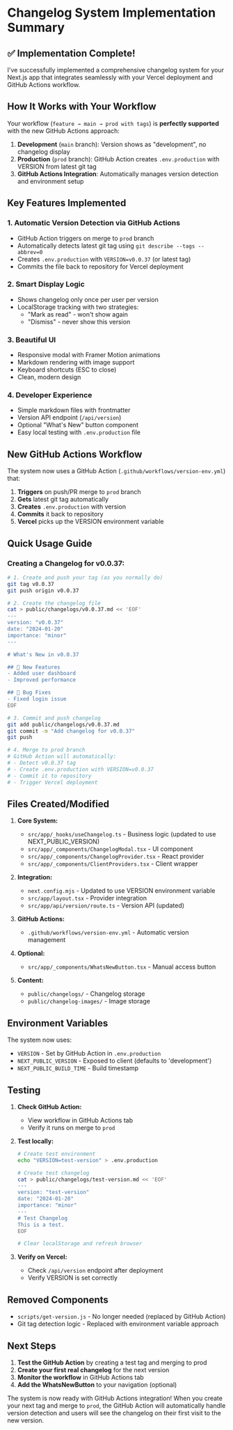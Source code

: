 # Changelog System Implementation Summary

## ✅ Implementation Complete!

I've successfully implemented a comprehensive changelog system for your Next.js app that integrates seamlessly with your Vercel deployment and GitHub Actions workflow.

## How It Works with Your Workflow

Your workflow (`feature → main → prod with tags`) is **perfectly supported** with the new GitHub Actions approach:

1. **Development** (`main` branch): Version shows as "development", no changelog display
2. **Production** (`prod` branch): GitHub Action creates `.env.production` with VERSION from latest git tag
3. **GitHub Actions Integration**: Automatically manages version detection and environment setup

## Key Features Implemented

### 1. **Automatic Version Detection via GitHub Actions**
- GitHub Action triggers on merge to `prod` branch
- Automatically detects latest git tag using `git describe --tags --abbrev=0`
- Creates `.env.production` with `VERSION=v0.0.37` (or latest tag)
- Commits the file back to repository for Vercel deployment

### 2. **Smart Display Logic**
- Shows changelog only once per user per version
- LocalStorage tracking with two strategies:
  - "Mark as read" - won't show again
  - "Dismiss" - never show this version

### 3. **Beautiful UI**
- Responsive modal with Framer Motion animations
- Markdown rendering with image support
- Keyboard shortcuts (ESC to close)
- Clean, modern design

### 4. **Developer Experience**
- Simple markdown files with frontmatter
- Version API endpoint (`/api/version`)
- Optional "What's New" button component
- Easy local testing with `.env.production` file

## New GitHub Actions Workflow

The system now uses a GitHub Action (`.github/workflows/version-env.yml`) that:

1. **Triggers** on push/PR merge to `prod` branch
2. **Gets** latest git tag automatically
3. **Creates** `.env.production` with version
4. **Commits** it back to repository
5. **Vercel** picks up the VERSION environment variable

## Quick Usage Guide

### Creating a Changelog for v0.0.37:

```bash
# 1. Create and push your tag (as you normally do)
git tag v0.0.37
git push origin v0.0.37

# 2. Create the changelog file
cat > public/changelogs/v0.0.37.md << 'EOF'
---
version: "v0.0.37"
date: "2024-01-20"
importance: "minor"
---

# What's New in v0.0.37

## 🚀 New Features
- Added user dashboard
- Improved performance

## 🐛 Bug Fixes
- Fixed login issue
EOF

# 3. Commit and push changelog
git add public/changelogs/v0.0.37.md
git commit -m "Add changelog for v0.0.37"
git push

# 4. Merge to prod branch
# GitHub Action will automatically:
# - Detect v0.0.37 tag
# - Create .env.production with VERSION=v0.0.37
# - Commit it to repository
# - Trigger Vercel deployment
```

## Files Created/Modified

1. **Core System:**
   - `src/app/_hooks/useChangelog.ts` - Business logic (updated to use NEXT_PUBLIC_VERSION)
   - `src/app/_components/ChangelogModal.tsx` - UI component
   - `src/app/_components/ChangelogProvider.tsx` - React provider
   - `src/app/_components/ClientProviders.tsx` - Client wrapper

2. **Integration:**
   - `next.config.mjs` - Updated to use VERSION environment variable
   - `src/app/layout.tsx` - Provider integration
   - `src/app/api/version/route.ts` - Version API (updated)

3. **GitHub Actions:**
   - `.github/workflows/version-env.yml` - Automatic version management

4. **Optional:**
   - `src/app/_components/WhatsNewButton.tsx` - Manual access button

5. **Content:**
   - `public/changelogs/` - Changelog storage
   - `public/changelog-images/` - Image storage

## Environment Variables

The system now uses:
- `VERSION` - Set by GitHub Action in `.env.production`
- `NEXT_PUBLIC_VERSION` - Exposed to client (defaults to 'development')
- `NEXT_PUBLIC_BUILD_TIME` - Build timestamp

## Testing

1. **Check GitHub Action:**
   - View workflow in GitHub Actions tab
   - Verify it runs on merge to `prod`

2. **Test locally:**
   ```bash
   # Create test environment
   echo "VERSION=test-version" > .env.production
   
   # Create test changelog
   cat > public/changelogs/test-version.md << 'EOF'
   ---
   version: "test-version"
   date: "2024-01-20"
   importance: "minor"
   ---
   # Test Changelog
   This is a test.
   EOF
   
   # Clear localStorage and refresh browser
   ```

3. **Verify on Vercel:**
   - Check `/api/version` endpoint after deployment
   - Verify VERSION is set correctly

## Removed Components

- `scripts/get-version.js` - No longer needed (replaced by GitHub Action)
- Git tag detection logic - Replaced with environment variable approach

## Next Steps

1. **Test the GitHub Action** by creating a test tag and merging to prod
2. **Create your first real changelog** for the next version
3. **Monitor the workflow** in GitHub Actions tab
4. **Add the WhatsNewButton** to your navigation (optional)

The system is now ready with GitHub Actions integration! When you create your next tag and merge to `prod`, the GitHub Action will automatically handle version detection and users will see the changelog on their first visit to the new version.
